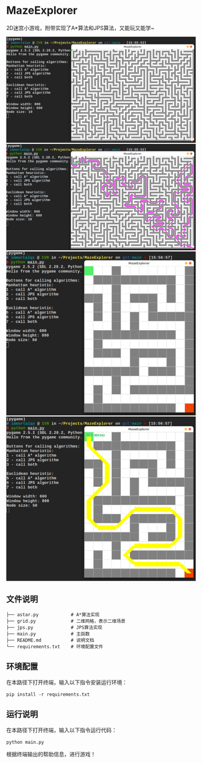 # MazeExplorer
2D迷宫小游戏，附带实现了A*算法和JPS算法，又能玩又能学~

<img src="./images/game1.png" style="zoom: 67%;" />

<img src="./images/game2.png" style="zoom:67%;" />

<img src="./images/game3.png" style="zoom:50%;" />

<img src="./images/game4.png" style="zoom:50%;" />

## 文件说明

```
├── astar.py 			# A*算法实现
├── grid.py 			# 二维网格，表示二维场景
├── jps.py 				# JPS算法实现
├── main.py 			# 主函数
├── README.md 			# 说明文档
└── requirements.txt 	# 环境配置文件
```

## 环境配置

在本路径下打开终端，输入以下指令安装运行环境：

```
pip install -r requirements.txt
```

## 运行说明

在本路径下打开终端，输入以下指令运行代码：

```
python main.py 
```

根据终端输出的帮助信息，进行游戏！
